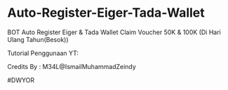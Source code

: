 # Auto-Register-Eiger-Tada-Wallet
BOT Auto Register Eiger & Tada Wallet
Claim Voucher 50K & 100K (Di Hari Ulang Tahun(Besok))

Tutorial Penggunaan YT: 

Credits By : M34L@IsmailMuhammadZeindy

#DWYOR
